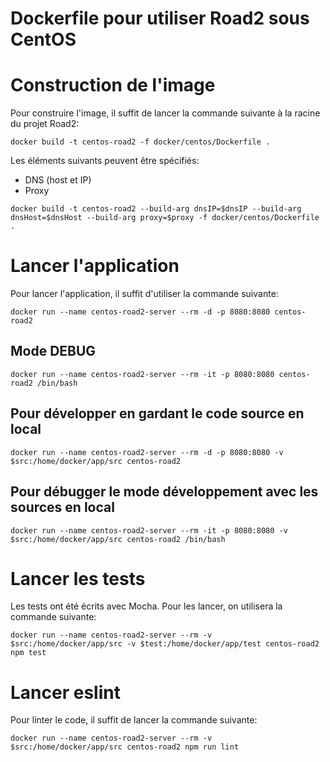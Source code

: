 # Dockerfile pour utiliser Road2 sous CentOS


# Construction de l'image

Pour construire l'image, il suffit de lancer la commande suivante à la racine du projet Road2:
```
docker build -t centos-road2 -f docker/centos/Dockerfile .
```

Les éléments suivants peuvent être spécifiés:
- DNS (host et IP)
- Proxy

```
docker build -t centos-road2 --build-arg dnsIP=$dnsIP --build-arg dnsHost=$dnsHost --build-arg proxy=$proxy -f docker/centos/Dockerfile .
```

# Lancer l'application

Pour lancer l'application, il suffit d'utiliser la commande suivante:
```
docker run --name centos-road2-server --rm -d -p 8080:8080 centos-road2
```

## Mode DEBUG
```
docker run --name centos-road2-server --rm -it -p 8080:8080 centos-road2 /bin/bash
```

## Pour développer en gardant le code source en local
```
docker run --name centos-road2-server --rm -d -p 8080:8080 -v $src:/home/docker/app/src centos-road2
```

## Pour débugger le mode développement avec les sources en local
```
docker run --name centos-road2-server --rm -it -p 8080:8080 -v $src:/home/docker/app/src centos-road2 /bin/bash
```
# Lancer les tests

Les tests ont été écrits avec Mocha. Pour les lancer, on utilisera la commande suivante:
```
docker run --name centos-road2-server --rm -v $src:/home/docker/app/src -v $test:/home/docker/app/test centos-road2 npm test
```

# Lancer eslint

Pour linter le code, il suffit de lancer la commande suivante:
```
docker run --name centos-road2-server --rm -v $src:/home/docker/app/src centos-road2 npm run lint
```
